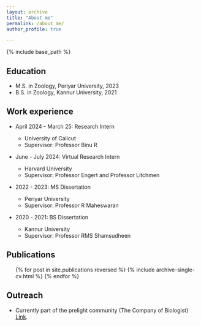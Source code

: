 ```yaml
---
layout: archive
title: "About me"
permalink: /about me/
author_profile: true

---
```


{% include base_path %}


Education
---
* M.S. in Zoology, Periyar University, 2023
* B.S. in Zoology, Kannur University, 2021

Work experience
---
* April 2024 - March 25: Research Intern
  * University of Calicut
  * Supervisor: Professor Binu R

* June - July 2024: Virtual Research Intern
  * Harvard University
  * Supervisor: Professor Engert and Professor Litchmen

* 2022 - 2023: MS Dissertation
  * Periyar University
  * Supervisor: Professor R Maheswaran

* 2020 - 2021: BS Dissertation
  * Kannur University
  * Supervisor: Professor RMS Shamsudheen

Publications
---
  <ul>{% for post in site.publications reversed %}
    {% include archive-single-cv.html %}
  {% endfor %}</ul>

Outreach
---
* Currently part of the prelight community (The Company of Biologist) <a href="https://prelights.biologists.com/profiles/sinanmalik43/">Link</a>.
